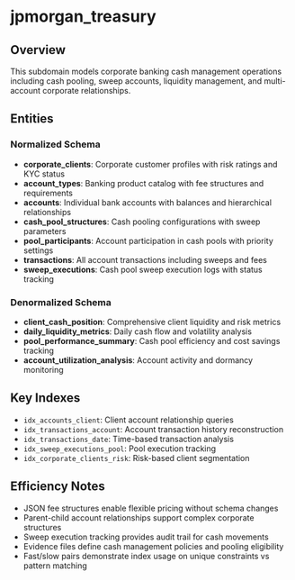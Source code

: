 # jpmorgan_treasury

## Overview
This subdomain models corporate banking cash management operations including cash pooling, sweep accounts, liquidity management, and multi-account corporate relationships.

## Entities

### Normalized Schema
- **corporate_clients**: Corporate customer profiles with risk ratings and KYC status
- **account_types**: Banking product catalog with fee structures and requirements
- **accounts**: Individual bank accounts with balances and hierarchical relationships
- **cash_pool_structures**: Cash pooling configurations with sweep parameters
- **pool_participants**: Account participation in cash pools with priority settings
- **transactions**: All account transactions including sweeps and fees
- **sweep_executions**: Cash pool sweep execution logs with status tracking

### Denormalized Schema
- **client_cash_position**: Comprehensive client liquidity and risk metrics
- **daily_liquidity_metrics**: Daily cash flow and volatility analysis
- **pool_performance_summary**: Cash pool efficiency and cost savings tracking
- **account_utilization_analysis**: Account activity and dormancy monitoring

## Key Indexes
- `idx_accounts_client`: Client account relationship queries
- `idx_transactions_account`: Account transaction history reconstruction
- `idx_transactions_date`: Time-based transaction analysis
- `idx_sweep_executions_pool`: Pool execution tracking
- `idx_corporate_clients_risk`: Risk-based client segmentation

## Efficiency Notes
- JSON fee structures enable flexible pricing without schema changes
- Parent-child account relationships support complex corporate structures
- Sweep execution tracking provides audit trail for cash movements
- Evidence files define cash management policies and pooling eligibility
- Fast/slow pairs demonstrate index usage on unique constraints vs pattern matching
